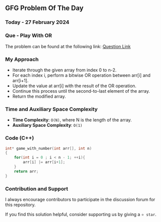 ## GFG Problem Of The Day

### Today - 27 February 2024
### Que - Play With OR
The problem can be found at the following link: [Question Link](https://www.geeksforgeeks.org/problems/play-with-or5515/1)

### My Approach
- Iterate through the given array from index 0 to n-2.
- For each index i, perform a bitwise OR operation between arr[i] and arr[i+1].
- Update the value at arr[i] with the result of the OR operation.
- Continue this process until the second-to-last element of the array.
- Return the modified array.

### Time and Auxiliary Space Complexity

- **Time Complexity**: `O(N)`, where N is the length of the array.
- **Auxiliary Space Complexity**: `O(1)`

### Code (C++)
```cpp
int* game_with_number(int arr[], int n)
{
    for(int i = 0 ; i < n - 1; ++i){
        arr[i] |= arr[i+1];
    }
    return arr;
}
```

### Contribution and Support

I always encourage contributors to participate in the discussion forum for this repository.

If you find this solution helpful, consider supporting us by giving a `⭐ star`.
